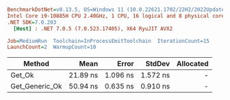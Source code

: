 ``` ini

BenchmarkDotNet=v0.13.5, OS=Windows 11 (10.0.22621.1702/22H2/2022Update/SunValley2)
Intel Core i9-10885H CPU 2.40GHz, 1 CPU, 16 logical and 8 physical cores
.NET SDK=7.0.203
  [Host] : .NET 7.0.5 (7.0.523.17405), X64 RyuJIT AVX2

Job=MediumRun  Toolchain=InProcessEmitToolchain  IterationCount=15  
LaunchCount=2  WarmupCount=10  

```
|         Method |     Mean |    Error |   StdDev | Allocated |
|--------------- |---------:|---------:|---------:|----------:|
|         Get_Ok | 21.89 ns | 1.096 ns | 1.572 ns |         - |
| Get_Generic_Ok | 50.94 ns | 0.635 ns | 0.910 ns |         - |
